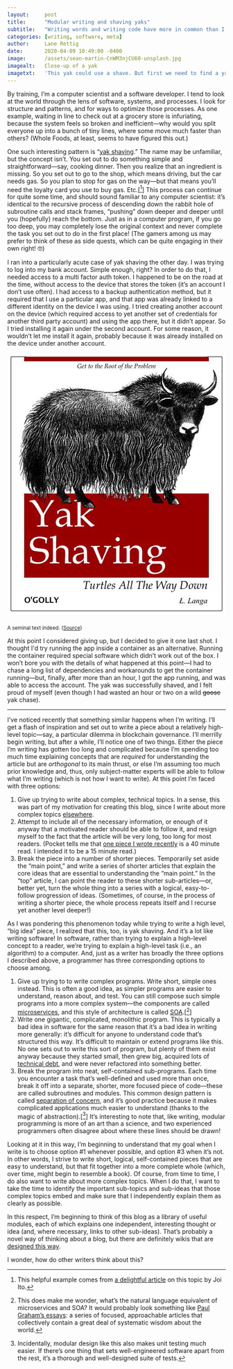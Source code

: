 ```yaml
---
layout:     post
title:      "Modular writing and shaving yaks"
subtitle:   "Writing words and writing code have more in common than I realized"
categories: [writing, software, meta]
author:     Lane Rettig
date:       2020-04-09 10:49:00 -0400
image:      /assets/sean-martin-CnWM3njCU60-unsplash.jpg
imagealt:   Close-up of a yak
imagetxt:   'This yak could use a shave. But first we need to find a yak razor. Let me go find my car keys... Photo by <a href="https://unsplash.com/@joeavocado?utm_source=unsplash&utm_medium=referral&utm_content=creditCopyText">Sean Martin</a> on Unsplash.'
---
```

By training, I’m a computer scientist and a software developer. I tend to look at the world through the lens of software, systems, and processes. I look for structure and patterns, and for ways to optimize those processes. As one example, waiting in line to check out at a grocery store is infuriating, because the system feels so broken and inefficient—why would you split everyone up into a bunch of tiny lines, where some move much faster than others? (Whole Foods, at least, seems to have figured this out.)

One such interesting pattern is “[yak shaving](https://en.wiktionary.org/wiki/yak_shaving).” The name may be unfamiliar, but the concept isn’t. You set out to do something simple and straightforward—say, cooking dinner. Then you realize that an ingredient is missing. So you set out to go to the shop, which means driving, but the car needs gas. So you plan to stop for gas on the way—but that means you’ll need the loyalty card you use to buy gas. Etc.[[^1]] This process can continue for quite some time, and should sound familiar to any computer scientist: it’s identical to the recursive process of descending down the rabbit hole of subroutine calls and stack frames, “pushing” down deeper and deeper until you (hopefully) reach the bottom. Just as in a computer program, if you go too deep, you may completely lose the original context and never complete the task you set out to do in the first place! (The gamers among us may prefer to think of these as side quests, which can be quite engaging in their own right! 🤓)

I ran into a particularly acute case of yak shaving the other day. I was trying to log into my bank account. Simple enough, right? In order to do that, I needed access to a multi factor auth token. I happened to be on the road at the time, without access to the device that stores the token (it’s an account I don’t use often). I had access to a backup authentication method, but it required that I use a particular app, and that app was already linked to a different identity on the device I was using. I tried creating another account on the device (which required access to yet another set of credentials for another third party account) and using the app there, but it didn’t appear. So I tried installing it again under the second account. For some reason, it wouldn’t let me install it again, probably because it was already installed on the device under another account.

<div class="float-left">
  <img src="/assets/yakshaving.jpg" class="float-left" alt="A book on yak shaving"/>
  <p class="sub-image"><sub>A seminal text indeed. (<a href="https://medium.com/vena-engineering/how-to-shave-a-yak-5310570f424a">Source</a>)</sub></p>
</div>

At this point I considered giving up, but I decided to give it one last shot. I thought I'd try running the app inside a container as an alternative. Running the container required special software which didn’t work out of the box. I won’t bore you with the details of what happened at this point—I had to chase a long list of dependencies and workarounds to get the container running—but, finally, after more than an hour, I got the app running, and was able to access the account. The yak was successfully shaved, and I felt proud of myself (even though I had wasted an hour or two on a wild ~~goose~~ yak chase).

<hr/>

I’ve noticed recently that something similar happens when I’m writing. I’ll get a flash of inspiration and set out to write a piece about a relatively high-level topic—say, a particular dilemma in blockchain governance. I’ll merrilly begin writing, but after a while, I’ll notice one of two things. Either the piece I’m writing has gotten too long and complicated because I’m spending too much time explaining concepts that are _required_ for understanding the article but are _orthogonal_ to its main thrust, or else I’m assuming too much prior knowledge and, thus, only subject-matter experts will be able to follow what I’m writing (which is not how I want to write). At this point I’m faced with three options:

1. Give up trying to write about complex, technical topics. In a sense, this was part of my motivation for creating this blog, since I write about more complex topics [elsewhere](https://www.etherean.org/).
2. Attempt to include all of the necessary information, or enough of it anyway that a motivated reader should be able to follow it, and resign myself to the fact that the article will be very long, too long for most readers. (Pocket tells me that [one piece I wrote recently](https://www.etherean.org/blockchain/community/governance/2020/03/04/autonocrats-anthropocrats.html) is a 40 minute read. I intended it to be a 15 minute read.)
3. Break the piece into a number of shorter pieces. Temporarily set aside the “main point,” and write a series of shorter articles that explain the core ideas that are essential to understanding the “main point.” In the “top” article, I can point the reader to these shorter sub-articles—or, better yet, turn the whole thing into a series with a logical, easy-to-follow progression of ideas. (Sometimes, of course, in the process of writing a shorter piece, the whole process repeats itself and I recurse yet another level deeper!)

As I was pondering this phenomenon today while trying to write a high level, “big idea” piece, I realized that this, too, is yak shaving. And it’s a lot like writing software! In software, rather than trying to explain a high-level concept to a reader, we’re trying to explain a high-level task (i.e., an algorithm) to a computer. And, just as a writer has broadly the three options I described above, a programmer has three corresponding options to choose among.

1. Give up trying to to write complex programs. Write short, simple ones instead. This is often a good idea, as simpler programs are easier to understand, reason about, and test. You can still compose such simple programs into a more complex system—the components are called [microservices](https://en.wikipedia.org/wiki/Microservices), and this style of architecture is called [SOA](https://en.wikipedia.org/wiki/Service-oriented_architecture).[[^2]]
2. Write one gigantic, complicated, monolithic program. This is typically a bad idea in software for the same reason that it’s a bad idea in writing more generally: it’s difficult for anyone to understand code that’s structured this way. It’s difficult to maintain or extend programs like this. No one sets out to write this sort of program, but plenty of them exist anyway because they started small, then grew big, acquired lots of [technical debt](https://en.wikipedia.org/wiki/Technical_debt), and were never refactored into something better.
3. Break the program into neat, self-contained sub-programs. Each time you encounter a task that’s well-defined and used more than once, break it off into a separate, shorter, more focused piece of code—these are called subroutines and modules. This common design pattern is called [separation of concern](https://en.wikipedia.org/wiki/Separation_of_concerns), and it’s good practice because it makes complicated applications much easier to understand (thanks to the magic of abstraction).[[^3]]  It’s interesting to note that, like writing, modular programming is more of an art than a science, and two experienced programmers often disagree about where these lines should be drawn!

Looking at it in this way, I’m beginning to understand that my goal when I write is to choose option #1 whenever possible, and option #3 when it’s not. In other words, I strive to write short, logical, self-contained pieces that are easy to understand, but that fit together into a more complete whole (which, over time, might begin to resemble a book). Of course, from time to time, I do also want to write about more complex topics. When I do that, I want to take the time to identify the important sub-topics and sub-ideas that those complex topics embed and make sure that I independently explain them as clearly as possible.

In this respect, I’m beginning to think of this blog as a library of useful modules, each of which explains one independent, interesting thought or idea (and, where necessary, links to other sub-ideas). That’s probably a novel way of thinking about a blog, but there are definitely wikis that are [designed this way](https://wiki.lesswrong.com/index.php?title=Special:AllPages&hideredirects=1).

I wonder, how do other writers think about this?

[^1]: This helpful example comes from [a delightful article](https://joi.ito.com/weblog/2005/03/05/yak-shaving.html) on this topic by Joi Ito.
[^2]: This does make me wonder, what’s the natural language equivalent of microservices and SOA? It would probably look something like [Paul Graham’s essays](http://www.paulgraham.com/articles.html): a series of focused, approachable articles that collectively contain a great deal of systematic wisdom about the world.
[^3]: Incidentally, modular design like this also makes unit testing much easier. If there’s one thing that sets well-engineered software apart from the rest, it’s a thorough and well-designed suite of tests.
